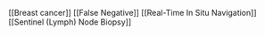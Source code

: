 [[Breast cancer]]
[[False Negative]]
[[Real-Time In Situ Navigation]]
[[Sentinel (Lymph) Node Biopsy]]
